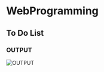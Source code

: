 # WebProgramming
## To Do List
### OUTPUT
![OUTPUT](https://github.com/user-attachments/assets/6c047d74-b668-4f7e-8123-451826d3a224)
